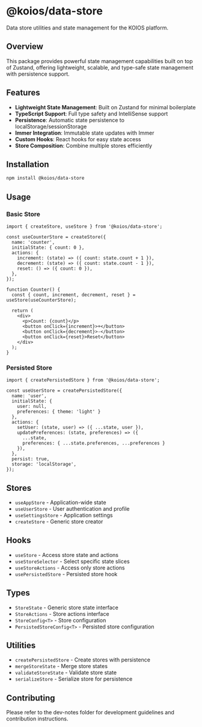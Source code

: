 # @koios/data-store

Data store utilities and state management for the KOIOS platform.

## Overview

This package provides powerful state management capabilities built on top of Zustand, offering lightweight, scalable, and type-safe state management with persistence support.

## Features

- **Lightweight State Management**: Built on Zustand for minimal boilerplate
- **TypeScript Support**: Full type safety and IntelliSense support
- **Persistence**: Automatic state persistence to localStorage/sessionStorage
- **Immer Integration**: Immutable state updates with Immer
- **Custom Hooks**: React hooks for easy state access
- **Store Composition**: Combine multiple stores efficiently

## Installation

```bash
npm install @koios/data-store
```

## Usage

### Basic Store

```tsx
import { createStore, useStore } from '@koios/data-store';

const useCounterStore = createStore({
  name: 'counter',
  initialState: { count: 0 },
  actions: {
    increment: (state) => ({ count: state.count + 1 }),
    decrement: (state) => ({ count: state.count - 1 }),
    reset: () => ({ count: 0 }),
  },
});

function Counter() {
  const { count, increment, decrement, reset } = useStore(useCounterStore);
  
  return (
    <div>
      <p>Count: {count}</p>
      <button onClick={increment}>+</button>
      <button onClick={decrement}>-</button>
      <button onClick={reset}>Reset</button>
    </div>
  );
}
```

### Persisted Store

```tsx
import { createPersistedStore } from '@koios/data-store';

const useUserStore = createPersistedStore({
  name: 'user',
  initialState: { 
    user: null, 
    preferences: { theme: 'light' } 
  },
  actions: {
    setUser: (state, user) => ({ ...state, user }),
    updatePreferences: (state, preferences) => ({
      ...state,
      preferences: { ...state.preferences, ...preferences }
    }),
  },
  persist: true,
  storage: 'localStorage',
});
```

## Stores

- `useAppStore` - Application-wide state
- `useUserStore` - User authentication and profile
- `useSettingsStore` - Application settings
- `createStore` - Generic store creator

## Hooks

- `useStore` - Access store state and actions
- `useStoreSelector` - Select specific state slices
- `useStoreActions` - Access only store actions
- `usePersistedStore` - Persisted store hook

## Types

- `StoreState` - Generic store state interface
- `StoreActions` - Store actions interface
- `StoreConfig<T>` - Store configuration
- `PersistedStoreConfig<T>` - Persisted store configuration

## Utilities

- `createPersistedStore` - Create stores with persistence
- `mergeStoreState` - Merge store states
- `validateStoreState` - Validate store state
- `serializeStore` - Serialize store for persistence

## Contributing

Please refer to the dev-notes folder for development guidelines and contribution instructions.
